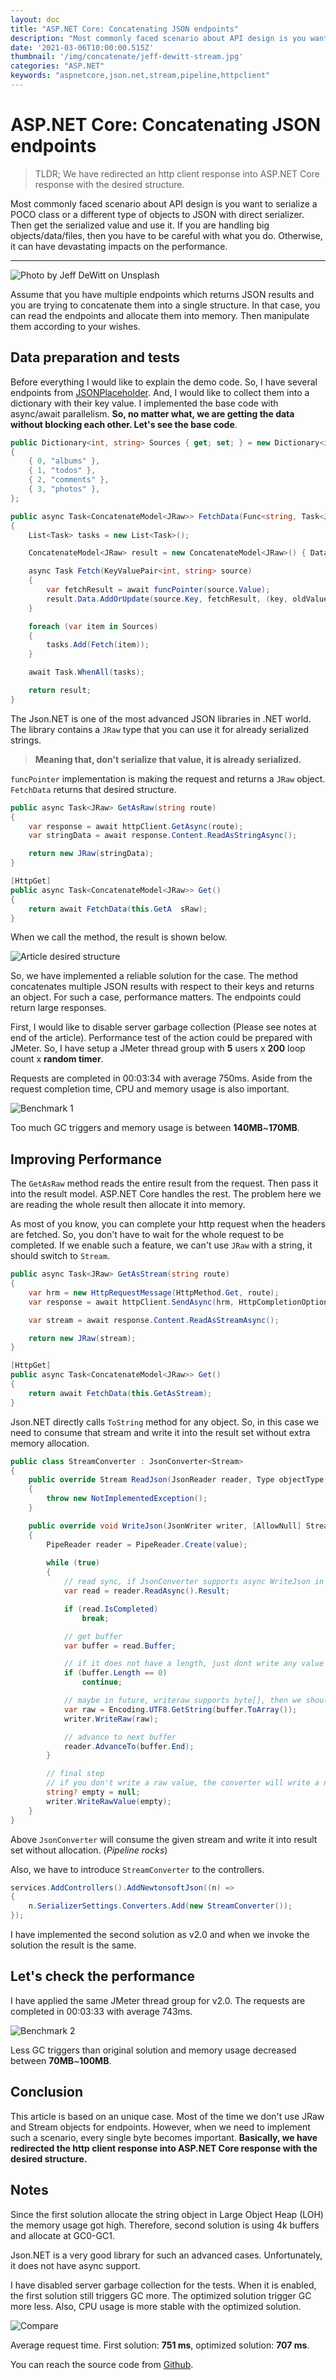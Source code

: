 ```yaml
---
layout: doc
title: "ASP.NET Core: Concatenating JSON endpoints"
description: "Most commonly faced scenario about API design is you want to serialize a POCO class or a different type of objects to JSON with direct serializer. Then get the serialized value and use it. If you are handling big objects/data/files, then you have to be careful with what you do. Otherwise, it can have devastating impacts on the performance."
date: '2021-03-06T10:00:00.515Z'
thumbnail: '/img/concatenate/jeff-dewitt-stream.jpg'
categories: "ASP.NET"
keywords: "aspnetcore,json.net,stream,pipeline,httpclient"
---
```


# ASP.NET Core: Concatenating JSON endpoints

> TLDR; We have redirected an http client response into ASP.NET Core response with the desired structure.

Most commonly faced scenario about API design is you want to serialize a POCO class or a different type of objects to JSON with direct serializer. Then get the serialized value and use it. If you are handling big objects/data/files, then you have to be careful with what you do. Otherwise, it can have devastating impacts on the performance.

---

<img src="/img/concatenate/jeff-dewitt-stream.jpg" class="hero-image" alt="Photo by Jeff DeWitt on Unsplash" />

Assume that you have multiple endpoints which returns JSON results and you are trying to concatenate them into a single structure. In that case, you can read the endpoints and allocate them into memory. Then manipulate them according to your wishes.

## Data preparation and tests

Before everything I would like to explain the demo code. So, I have several endpoints from [JSONPlaceholder](https://jsonplaceholder.typicode.com/). And, I would like to collect them into a dictionary with their key value. I implemented the base code with async/await parallelism. **So, no matter what, we are getting the data without blocking each other. Let's see the base code**.

```csharp
public Dictionary<int, string> Sources { get; set; } = new Dictionary<int, string>()
{
    { 0, "albums" },
    { 1, "todos" },
    { 2, "comments" },
    { 3, "photos" },
};

public async Task<ConcatenateModel<JRaw>> FetchData(Func<string, Task<JRaw>> funcPointer)
{
    List<Task> tasks = new List<Task>();

    ConcatenateModel<JRaw> result = new ConcatenateModel<JRaw>() { Data = new ConcurrentDictionary<int, JRaw>() };

    async Task Fetch(KeyValuePair<int, string> source)
    {
        var fetchResult = await funcPointer(source.Value);
        result.Data.AddOrUpdate(source.Key, fetchResult, (key, oldValue) => fetchResult);
    }

    foreach (var item in Sources)
    {
        tasks.Add(Fetch(item));
    }

    await Task.WhenAll(tasks);

    return result;
}
```

The Json.NET is one of the most advanced JSON libraries in .NET world. The library contains a `JRaw` type that you can use it for already serialized strings. 

> **Meaning that, don't serialize that value, it is already serialized.**

`funcPointer` implementation is making the request and returns a `JRaw` object. `FetchData` returns that desired structure.

```csharp
public async Task<JRaw> GetAsRaw(string route)
{
    var response = await httpClient.GetAsync(route);
    var stringData = await response.Content.ReadAsStringAsync();

    return new JRaw(stringData);
}

[HttpGet]
public async Task<ConcatenateModel<JRaw>> Get()
{
    return await FetchData(this.GetA  sRaw);
}
```

When we call the method, the result is shown below.

<img src="/img/concatenate/result.png" class="image-center" alt="Article desired structure" />

So, we have implemented a reliable solution for the case. The method concatenates multiple JSON results with respect to their keys and returns an object. For such a case, performance matters. The endpoints could return large responses. 

First, I would like to disable server garbage collection (Please see notes at end of the article). Performance test of the action could be prepared with JMeter. So, I have setup a JMeter thread group with **5** users x **200** loop count x **random timer**.

Requests are completed in 00:03:34 with average 750ms. Aside from the request completion time, CPU and memory usage is also important.

<img src="/img/concatenate/benchmark1.png" class="image-center" alt="Benchmark 1" />

Too much GC triggers and memory usage is between **140MB**~**170MB**.

## Improving Performance

The `GetAsRaw` method reads the entire result from the request. Then pass it into the result model. ASP.NET Core handles the rest. The problem here we are reading the whole result then allocate it into memory. 

As most of you know, you can complete your http request when the headers are fetched. So, you don't have to wait for the whole request to be completed.  If we enable such a feature, we can't use `JRaw` with a string, it should switch to `Stream`.

```csharp
public async Task<JRaw> GetAsStream(string route)
{
    var hrm = new HttpRequestMessage(HttpMethod.Get, route);
    var response = await httpClient.SendAsync(hrm, HttpCompletionOption.ResponseHeadersRead);

    var stream = await response.Content.ReadAsStreamAsync();

    return new JRaw(stream);
}

[HttpGet]
public async Task<ConcatenateModel<JRaw>> Get()
{
    return await FetchData(this.GetAsStream);
}
```
Json.NET directly calls `ToString` method for any object. So, in this case we need to consume that stream and write it into the result set without extra memory allocation.

```csharp
public class StreamConverter : JsonConverter<Stream>
{
    public override Stream ReadJson(JsonReader reader, Type objectType, [AllowNull] Stream existingValue, bool hasExistingValue, JsonSerializer serializer)
    {
        throw new NotImplementedException();
    }

    public override void WriteJson(JsonWriter writer, [AllowNull] Stream value, JsonSerializer serializer)
    {
        PipeReader reader = PipeReader.Create(value);
        
        while (true)
        {
            // read sync, if JsonConverter supports async WriteJson in future, we should replace it.
            var read = reader.ReadAsync().Result;

            if (read.IsCompleted)
                break;

            // get buffer
            var buffer = read.Buffer;

            // if it does not have a length, just dont write any value and skip this iteration.
            if (buffer.Length == 0)
                continue;

            // maybe in future, writeraw supports byte[], then we shouldn't use GetString
            var raw = Encoding.UTF8.GetString(buffer.ToArray());
            writer.WriteRaw(raw);

            // advance to next buffer
            reader.AdvanceTo(buffer.End);
        }

        // final step
        // if you don't write a raw value, the converter will write a null value.
        string? empty = null;
        writer.WriteRawValue(empty);
    }
}
```

Above `JsonConverter` will consume the given stream and write it into result set without allocation. (*Pipeline rocks*)

Also, we have to introduce `StreamConverter` to the controllers.

```csharp
services.AddControllers().AddNewtonsoftJson((n) =>
{
    n.SerializerSettings.Converters.Add(new StreamConverter());
});
```

I have implemented the second solution as v2.0 and when we invoke the solution the result is the same.

## Let's check the performance

I have applied the same JMeter thread group for v2.0. The requests are completed in 00:03:33 with average 743ms.

<img src="/img/concatenate/benchmark2.png" class="image-center" alt="Benchmark 2" />

Less GC triggers than original solution and memory usage decreased between **70MB**~**100MB**.

## Conclusion

This article is based on an unique case. Most of the time we don't use JRaw and Stream objects for endpoints. However, when we need to implement such a scenario, every single byte becomes important. **Basically, we have redirected the http client response into ASP.NET Core response with the desired structure.**

## Notes

Since the first solution allocate the string object in Large Object Heap (LOH) the memory usage got high. Therefore, second solution is using 4k buffers and allocate at GC0-GC1.

Json.NET is a very good library for such an advanced cases. Unfortunately, it does not have async support.

I have disabled server garbage collection for the tests. When it is enabled, the first solution still triggers GC more. The optimized solution trigger GC more less. Also, CPU usage is more stable with the optimized solution.

![Compare](/img/concatenate/compare.png)

Average request time. First solution: **751 ms**, optimized solution: **707 ms**.

You can reach the source code from [Github](https://github.com/alimozdemir/medium/tree/master/StreamSerializeAPI).
